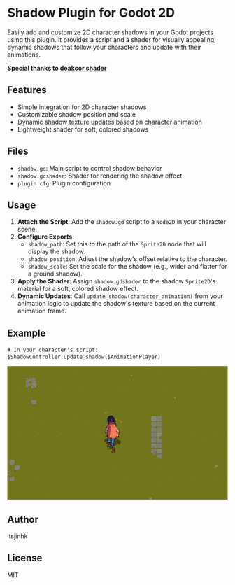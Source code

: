 # Shadow Plugin for Godot 2D

Easily add and customize 2D character shadows in your Godot projects using this plugin. It provides a script and a shader for visually appealing, dynamic shadows that follow your characters and update with their animations.

**Special thanks to [deakcor shader](https://godotshaders.com/shader/shadow-2d/)**

## Features

- Simple integration for 2D character shadows
- Customizable shadow position and scale
- Dynamic shadow texture updates based on character animation
- Lightweight shader for soft, colored shadows

## Files

- `shadow.gd`: Main script to control shadow behavior
- `shadow.gdshader`: Shader for rendering the shadow effect
- `plugin.cfg`: Plugin configuration

## Usage

1. **Attach the Script**: Add the `shadow.gd` script to a `Node2D` in your character scene.
2. **Configure Exports**:
   - `shadow_path`: Set this to the path of the `Sprite2D` node that will display the shadow.
   - `shadow_position`: Adjust the shadow's offset relative to the character.
   - `shadow_scale`: Set the scale for the shadow (e.g., wider and flatter for a ground shadow).
3. **Apply the Shader**: Assign `shadow.gdshader` to the shadow `Sprite2D`'s material for a soft, colored shadow effect.
4. **Dynamic Updates**: Call `update_shadow(character_animation)` from your animation logic to update the shadow's texture based on the current animation frame.

## Example

```
# In your character's script:
$ShadowController.update_shadow($AnimationPlayer)
```

![Alt text](preview.png)

## Author

itsjinhk

## License

MIT
